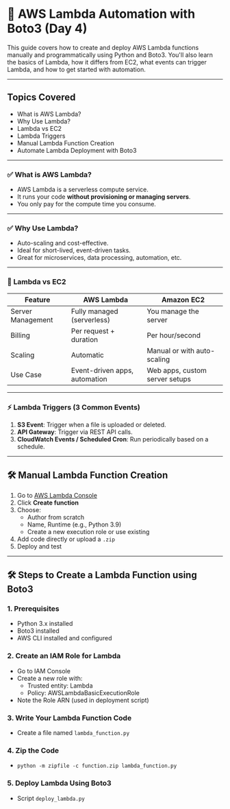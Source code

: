 # 🚀 AWS Lambda Automation with Boto3 (Day 4)

This guide covers how to create and deploy AWS Lambda functions manually and programmatically using Python and Boto3. You'll also learn the basics of Lambda, how it differs from EC2, what events can trigger Lambda, and how to get started with automation.

---

## Topics Covered
- What is AWS Lambda?
- Why Use Lambda?
- Lambda vs EC2
- Lambda Triggers
- Manual Lambda Function Creation
- Automate Lambda Deployment with Boto3

---

### ✅ What is AWS Lambda?

- AWS Lambda is a serverless compute service.
- It runs your code **without provisioning or managing servers**.
- You only pay for the compute time you consume.

---

### ✅ Why Use Lambda?

- Auto-scaling and cost-effective.
- Ideal for short-lived, event-driven tasks.
- Great for microservices, data processing, automation, etc.

---

### 🔄 Lambda vs EC2

| Feature         | AWS Lambda                  | Amazon EC2                      |
|-----------------|-----------------------------|----------------------------------|
| Server Management | Fully managed (serverless) | You manage the server            |
| Billing         | Per request + duration       | Per hour/second                  |
| Scaling         | Automatic                    | Manual or with auto-scaling      |
| Use Case        | Event-driven apps, automation| Web apps, custom server setups   |

---

### ⚡ Lambda Triggers (3 Common Events)

1. **S3 Event**: Trigger when a file is uploaded or deleted.
2. **API Gateway**: Trigger via REST API calls.
3. **CloudWatch Events / Scheduled Cron**: Run periodically based on a schedule.

---

## 🛠️ Manual Lambda Function Creation

1. Go to [AWS Lambda Console](https://console.aws.amazon.com/lambda/)
2. Click **Create function**
3. Choose:
   - Author from scratch
   - Name, Runtime (e.g., Python 3.9)
   - Create a new execution role or use existing
4. Add code directly or upload a `.zip`
5. Deploy and test

---

## 🛠️ Steps to Create a Lambda Function using Boto3

### 1.  Prerequisites
- Python 3.x installed
- Boto3 installed
- AWS CLI installed and configured

### 2. Create an IAM Role for Lambda
- Go to IAM Console
- Create a new role with:
    - Trusted entity: Lambda
    - Policy: AWSLambdaBasicExecutionRole
- Note the Role ARN (used in deployment script)

### 3. Write Your Lambda Function Code
- Create a file named ``lambda_function.py``

### 4. Zip the Code

- `python -m zipfile -c function.zip lambda_function.py`

### 5. Deploy Lambda Using Boto3
- Script `deploy_lambda.py`

